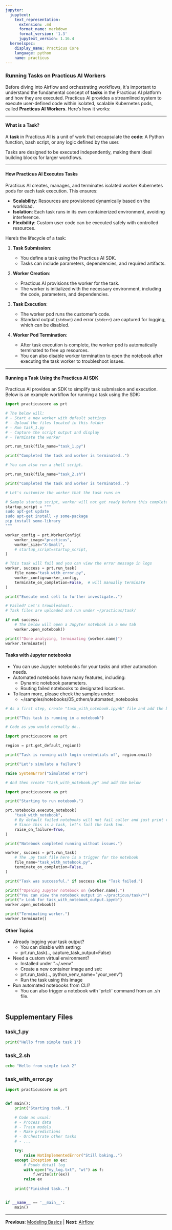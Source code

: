 ```yaml
---
jupyter:
  jupytext:
    text_representation:
      extension: .md
      format_name: markdown
      format_version: '1.3'
      jupytext_version: 1.16.4
  kernelspec:
    display_name: Practicus Core
    language: python
    name: practicus
---
```


### Running Tasks on Practicus AI Workers

Before diving into Airflow and orchestrating workflows, it's important to understand the fundamental concept of **tasks** in the Practicus AI platform and how they are executed. Practicus AI provides a streamlined system to execute user-defined code within isolated, scalable Kubernetes pods, called **Practicus AI Workers**. Here’s how it works:

---

#### What is a Task?

A **task** in Practicus AI is a unit of work that encapsulate the **code**: A Python function, bash script, or any logic defined by the user.

Tasks are designed to be executed independently, making them ideal building blocks for larger workflows.

---

#### How Practicus AI Executes Tasks

Practicus AI creates, manages, and terminates isolated worker Kubernetes pods for each task execution. This ensures:
- **Scalability**: Resources are provisioned dynamically based on the workload.
- **Isolation**: Each task runs in its own containerized environment, avoiding interference.
- **Flexibility**: Custom user code can be executed safely with controlled resources.

Here’s the lifecycle of a task:

1. **Task Submission**:
   - You define a task using the Practicus AI SDK.
   - Tasks can include parameters, dependencies, and required artifacts.

2. **Worker Creation**:
   - Practicus AI provisions the worker for the task.
   - The worker is initialized with the necessary environment, including the code, parameters, and dependencies.

3. **Task Execution**:
   - The worker pod runs the customer’s code.
   - Standard output (`stdout`) and error (`stderr`) are captured for logging, which can be disabled.

4. **Worker Pod Termination**:
   - After task execution is complete, the worker pod is automatically terminated to free up resources.
   - You can also disable worker termination to open the notebook after executing the task worker to troubleshoot issues.

---

#### Running a Task Using the Practicus AI SDK

Practicus AI provides an SDK to simplify task submission and execution. Below is an example workflow for running a task using the SDK:

```python
import practicuscore as prt
```

```python
# The below will:
# - Start a new worker with default settings
# - Upload the files located in this folder
# - Run task_1.py
# - Capture the script output and display
# - Terminate the worker

prt.run_task(file_name="task_1.py")

print("Completed the task and worker is terminated..")
```

```python
# You can also run a shell script.

prt.run_task(file_name="task_2.sh")

print("Completed the task and worker is terminated..")
```

```python
# Let's customize the worker that the task runs on

# Sample startup script, worker will not get ready before this completes running.
startup_script = """
sudo apt-get update 
sudo apt-get install -y some-package
pip install some-library
"""

worker_config = prt.WorkerConfig(
    worker_image="practicus",
    worker_size="X-Small",
    # startup_script=startup_script,
)

# This task will fail and you can view the error message in logs
worker, success = prt.run_task(
    file_name="task_with_error.py",
    worker_config=worker_config,
    terminate_on_completion=False,  # will manually terminate
)

print("Execute next cell to further investigate..")
```

```python
# Failed? Let's troubleshoot..
# Task files are uploaded and run under ~/practicus/task/

if not success:
    # The below will open a Jupyter notebook in a new tab
    worker.open_notebook()
```

```python
print(f"Done analyzing, terminating {worker.name}")
worker.terminate()
```

#### Tasks with Jupyter notebooks

- You can use Jupyter notebooks for your tasks and other automation needs.
- Automated notebooks have many features, including:
    - Dynamic notebook parameters.
    - Routing failed notebooks to designated locations.
- To learn more, please check the samples under:
    - ~/samples/notebooks/05_others/automated_notebooks

```python
# As a first step, create "task_with_notebook.ipynb" file and add the below

print("This task is running in a notebook")

# Code as you would normally do..

import practicuscore as prt

region = prt.get_default_region()

print("Task is running with login credentials of", region.email)

print("Let's simulate a failure")

raise SystemError("Simulated error")
```

```python
# And then create "task_with_notebook.py" and add the below

import practicuscore as prt 

print("Starting to run notebook.")

prt.notebooks.execute_notebook(
    "task_with_notebook",
    # By default failed notebooks will not fail caller and just print result.
    # Since this is a task, let's fail the task too.
    raise_on_failure=True,
)

print("Notebook completed running without issues.")

```

```python
worker, success = prt.run_task(
    # The .py task file here is a trigger for the notebook
    file_name="task_with_notebook.py",
    terminate_on_completion=False,
)

print("Task was successful." if success else "Task failed.")
```

```python
print(f"Opening Jupyter notebook on {worker.name}.")
print("You can view the notebook output in ~/practicus/task/*")
print("> Look for task_with_notebook_output.ipynb")
worker.open_notebook()
```

```python
print("Terminating worker.")
worker.terminate()
```

#### Other Topics

- Already logging your task output?
    - You can disable with setting:
    - prt.run_task(.., capture_task_output=False)
- Need a custom virtual environment?
    - Installed under "~/.venv"
    - Create a new container image and set:
    - prt.run_task(.., python_venv_name="your_venv")
    - Run the task using this image
- Run automated notebooks from CLI?
    - You can also trigger a notebook with 'prtcli' command from an .sh file.

```python

```


## Supplementary Files

### task_1.py
```python
print("Hello from simple task 1")
```

### task_2.sh
```bash
echo "Hello from simple task 2"
```

### task_with_error.py
```python
import practicuscore as prt


def main():
    print("Starting task..")

    # Code as usual:
    # - Process data
    # - Train models
    # - Make predictions
    # - Orchestrate other tasks
    # - ...

    try:
        raise NotImplementedError("Still baking..")
    except Exception as ex:
        # Psudo detail log
        with open("my_log.txt", "wt") as f:
            f.write(str(ex))
        raise ex
    
    print("Finished task..")


if __name__ == '__main__':
    main()
```


---

**Previous**: [Modeling Basics](../../02_modeling/01_basics/modeling_basics.md) | **Next**: [Airflow](../02_airflow/airflow.md)
